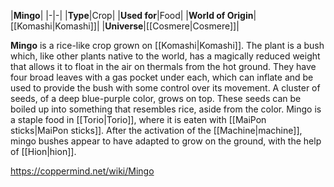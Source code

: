 |**Mingo**|
|-|-|
|**Type**|Crop|
|**Used for**|Food|
|**World of Origin**|[[Komashi\|Komashi]]|
|**Universe**|[[Cosmere\|Cosmere]]|

**Mingo** is a rice-like crop grown on [[Komashi\|Komashi]]. The plant is a bush which, like other plants native to the world, has a magically reduced weight that allows it to float in the air on thermals from the hot ground. They have four broad leaves with a gas pocket under each, which can inflate and be used to provide the bush with some control over its movement. A cluster of seeds, of a deep blue-purple color, grows on top. These seeds can be boiled up into something that resembles rice, aside from the color.
Mingo is a staple food in [[Torio\|Torio]], where it is eaten with [[MaiPon sticks\|MaiPon sticks]]. After the activation of the [[Machine\|machine]], mingo bushes appear to have adapted to grow on the ground, with the help of [[Hion\|hion]].



https://coppermind.net/wiki/Mingo